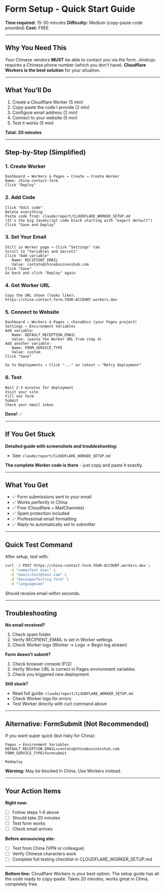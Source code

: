 # Form Setup - Quick Start Guide
**Time required:** 15-30 minutes
**Difficulty:** Medium (copy-paste code provided)
**Cost:** FREE

---

## Why You Need This

Your Chinese vendors **MUST** be able to contact you via the form. Jinshuju requires a Chinese phone number (which you don't have). **Cloudflare Workers is the best solution** for your situation.

---

## What You'll Do

1. Create a Cloudflare Worker (5 min)
2. Copy-paste the code I provide (2 min)
3. Configure email address (2 min)
4. Connect to your website (5 min)
5. Test it works (5 min)

**Total: 20 minutes**

---

## Step-by-Step (Simplified)

### 1. Create Worker

```
Dashboard → Workers & Pages → Create → Create Worker
Name: china-contact-form
Click "Deploy"
```

### 2. Add Code

```
Click "Edit code"
Delete everything
Paste code from: claude/report/CLOUDFLARE_WORKER_SETUP.md
(It's the big JavaScript code block starting with "export default")
Click "Save and Deploy"
```

### 3. Set Your Email

```
Still in Worker page → Click "Settings" tab
Scroll to "Variables and Secrets"
Click "Add variable"
   Name: RECIPIENT_EMAIL
   Value: contato@chinabusinesshub.com
Click "Save"
Go back and click "Deploy" again
```

### 4. Get Worker URL

```
Copy the URL shown (looks like):
https://china-contact-form.YOUR-ACCOUNT.workers.dev
```

### 5. Connect to Website

```
Dashboard → Workers & Pages → chinabhcn (your Pages project)
Settings → Environment Variables
Add variable:
   Name: DEFAULT_RECEPTION_EMAIL
   Value: (paste the Worker URL from step 4)
Add another variable:
   Name: FORM_SERVICE_TYPE
   Value: custom
Click "Save"

Go to Deployments → Click "..." on latest → "Retry deployment"
```

### 6. Test

```
Wait 2-3 minutes for deployment
Visit your site
Fill out form
Submit
Check your email inbox
```

**Done!** ✅

---

## If You Get Stuck

**Detailed guide with screenshots and troubleshooting:**
- See: `claude/report/CLOUDFLARE_WORKER_SETUP.md`

**The complete Worker code is there** - just copy and paste it exactly.

---

## What You Get

- ✅ Form submissions sent to your email
- ✅ Works perfectly in China
- ✅ Free (Cloudflare + MailChannels)
- ✅ Spam protection included
- ✅ Professional email formatting
- ✅ Reply-to automatically set to submitter

---

## Quick Test Command

After setup, test with:

```bash
curl -X POST https://china-contact-form.YOUR-ACCOUNT.workers.dev \
  -d "name=Test User" \
  -d "email=test@test.com" \
  -d "message=Testing form" \
  -d "language=en"
```

Should receive email within seconds.

---

## Troubleshooting

**No email received?**
1. Check spam folder
2. Verify RECIPIENT_EMAIL is set in Worker settings
3. Check Worker logs (Worker → Logs → Begin log stream)

**Form doesn't submit?**
1. Check browser console (F12)
2. Verify Worker URL is correct in Pages environment variables
3. Check you triggered new deployment

**Still stuck?**
- Read full guide: `claude/report/CLOUDFLARE_WORKER_SETUP.md`
- Check Worker logs for errors
- Test Worker directly with curl command above

---

## Alternative: FormSubmit (Not Recommended)

If you want super quick (but risky for China):

```
Pages → Environment Variables
DEFAULT_RECEPTION_EMAIL=contato@chinabusinesshub.com
FORM_SERVICE_TYPE=formsubmit

Redeploy
```

**Warning:** May be blocked in China. Use Workers instead.

---

## Your Action Items

**Right now:**
- [ ] Follow steps 1-6 above
- [ ] Should take 20 minutes
- [ ] Test form works
- [ ] Check email arrives

**Before announcing site:**
- [ ] Test from China (VPN or colleague)
- [ ] Verify Chinese characters work
- [ ] Complete full testing checklist in CLOUDFLARE_WORKER_SETUP.md

---

**Bottom line:** Cloudflare Workers is your best option. The setup guide has all the code ready to copy-paste. Takes 20 minutes, works great in China, completely free.
